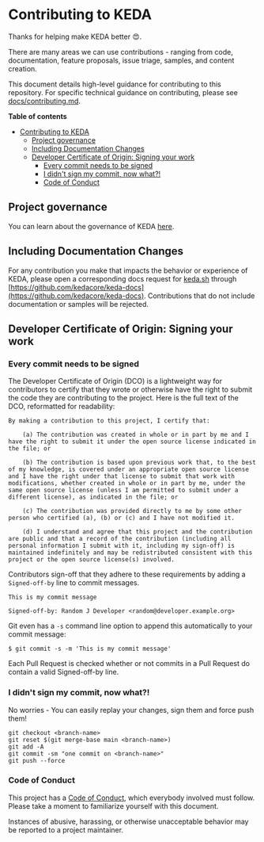 # Contributing to KEDA

Thanks for helping make KEDA better 😍.

There are many areas we can use contributions - ranging from code, documentation, feature proposals, issue triage, samples, and content creation.

This document details high-level guidance for contributing to this repository. For specific technical guidance on contributing, please see [docs/contributing.md](./docs/contributing.md).

<!-- START doctoc generated TOC please keep comment here to allow auto update -->
<!-- DON'T EDIT THIS SECTION, INSTEAD RE-RUN doctoc TO UPDATE -->
**Table of contents**

- [Contributing to KEDA](#contributing-to-keda)
  - [Project governance](#project-governance)
  - [Including Documentation Changes](#including-documentation-changes)
  - [Developer Certificate of Origin: Signing your work](#developer-certificate-of-origin-signing-your-work)
    - [Every commit needs to be signed](#every-commit-needs-to-be-signed)
    - [I didn't sign my commit, now what?!](#i-didnt-sign-my-commit-now-what)
    - [Code of Conduct](#code-of-conduct)

<!-- END doctoc generated TOC please keep comment here to allow auto update -->

## Project governance

You can learn about the governance of KEDA [here](https://github.com/kedacore/governance).

## Including Documentation Changes

For any contribution you make that impacts the behavior or experience of KEDA, please open a corresponding docs request for [keda.sh](https://keda.sh) through [https://github.com/kedacore/keda-docs](https://github.com/kedacore/keda-docs).  Contributions that do not include documentation or samples will be rejected.

## Developer Certificate of Origin: Signing your work

### Every commit needs to be signed

The Developer Certificate of Origin (DCO) is a lightweight way for contributors to certify that they wrote or otherwise have the right to submit the code they are contributing to the project. Here is the full text of the DCO, reformatted for readability:
```
By making a contribution to this project, I certify that:

    (a) The contribution was created in whole or in part by me and I have the right to submit it under the open source license indicated in the file; or

    (b) The contribution is based upon previous work that, to the best of my knowledge, is covered under an appropriate open source license and I have the right under that license to submit that work with modifications, whether created in whole or in part by me, under the same open source license (unless I am permitted to submit under a different license), as indicated in the file; or

    (c) The contribution was provided directly to me by some other person who certified (a), (b) or (c) and I have not modified it.

    (d) I understand and agree that this project and the contribution are public and that a record of the contribution (including all personal information I submit with it, including my sign-off) is maintained indefinitely and may be redistributed consistent with this project or the open source license(s) involved.
```

Contributors sign-off that they adhere to these requirements by adding a `Signed-off-by` line to commit messages.

```
This is my commit message

Signed-off-by: Random J Developer <random@developer.example.org>
```
Git even has a `-s` command line option to append this automatically to your commit message:
```
$ git commit -s -m 'This is my commit message'
```

Each Pull Request is checked  whether or not commits in a Pull Request do contain a valid Signed-off-by line.

### I didn't sign my commit, now what?!

No worries - You can easily replay your changes, sign them and force push them!

```
git checkout <branch-name>
git reset $(git merge-base main <branch-name>)
git add -A
git commit -sm "one commit on <branch-name>"
git push --force
```

### Code of Conduct

This project has a [Code of Conduct](https://github.com/cncf/foundation/blob/master/code-of-conduct.md), which everybody involved must follow. Please take a moment to familiarize yourself with this document.

Instances of abusive, harassing, or otherwise unacceptable behavior may be reported to a project maintainer.
